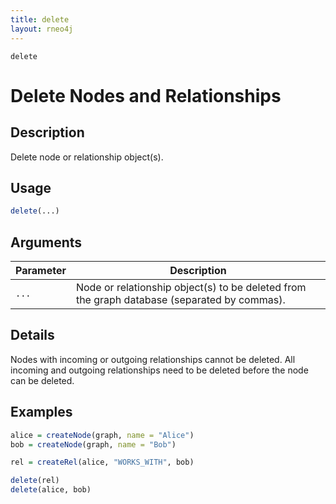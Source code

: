 ```yaml
---
title: delete
layout: rneo4j
---
```


`delete`

# Delete Nodes and Relationships

## Description

Delete node or relationship object(s).

## Usage

```r
delete(...)
```

## Arguments

| Parameter | Description     |
| --------- | --------------- |
| `...`     | Node or relationship object(s) to be deleted from the graph database (separated by commas). |

## Details

Nodes with incoming or outgoing relationships cannot be deleted. All incoming and outgoing relationships need to be deleted before the node can be deleted.

## Examples

```r
alice = createNode(graph, name = "Alice")
bob = createNode(graph, name = "Bob")

rel = createRel(alice, "WORKS_WITH", bob)

delete(rel)
delete(alice, bob)
```
